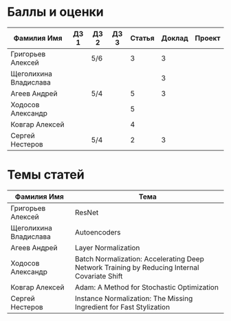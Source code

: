 # Баллы и оценки

| Фамилия Имя | ДЗ 1 |  ДЗ 2 | ДЗ 3 | Статья | Доклад  | Проект | 
|--|--|--|--|--|--|--|
| Григорьев Алексей |  | 5/6 |  | 3 | 3 |  |
| Щеголихина Владислава |  |  |  |  | 3 |  |
| Агеев Андрей  |  | 5/4 |  | 5 | 3 |  |
| Ходосов Александр  |  |  |  | 5 |  |  |
| Ковгар Алексей |  |  |  | 4 |  |  |
| Сергей Нестеров |  | 5/4 |  | 2 | 3  |  |

# Темы статей

| Фамилия Имя | Тема | 
|--|--|
| Григорьев Алексей | ResNet | 
| Щеголихина Владислава | Autoencoders  |
| Агеев Андрей  | Layer Normalization | 
| Ходосов Александр  | Batch Normalization: Accelerating Deep Network Training by Reducing Internal Covariate Shift |
| Ковгар Алексей | Adam: A Method for Stochastic Optimization | 
| Сергей Нестеров | Instance Normalization: The Missing Ingredient for Fast Stylization | 
